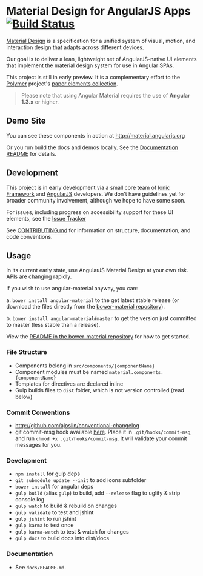 Material Design for AngularJS Apps [![Build Status](https://travis-ci.org/angular/material.svg)](https://travis-ci.org/angular/material)
=======

[Material Design](http://www.google.com/design/spec/material-design/) is a specification for a unified system of visual, motion, and interaction design that adapts across different devices.

Our goal is to deliver a lean, lightweight set of AngularJS-native UI elements that implement the material design system for use in Angular SPAs.

This project is still in early preview. It is a complementary effort to the [Polymer](http://www.polymer-project.org/) project's [paper elements collection](http://www.polymer-project.org/docs/elements/paper-elements.html).

> Please note that using Angular Material requires the use of **Angular 1.3.x** or higher.

## Demo Site

You can see these components in action at http://material.angularjs.org

Or you run build the docs and demos locally. See the [Documentation README](https://github.com/angular/material/tree/master/docs) for details.

## Development

This project is in early development via a small core team of [Ionic Framework](http://ionicframework.com/) and [AngularJS](http://angularjs.org) developers. We don't have guidelines yet for broader community involvement, although we hope to have some soon.

For issues, including progress on accessibility support for these UI elements, see the [Issue Tracker](https://github.com/angular/material/issues)

See [CONTRIBUTING.md](https://github.com/angular/material/tree/master/CONTRIBUTING.md) for information
on structure, documentation, and code conventions.

## Usage

In its current early state, use AngularJS Material Design at your own risk.  APIs are changing rapidly.

If you wish to use angular-material anyway, you can:

a. `bower install angular-material` to the get latest stable release (or download the files directly from the [bower-material repository](https://github.com/angular/bower-material)).

b. `bower install angular-material#master` to get the version just committed to master (less stable than a release).

View the [README in the bower-material repository](https://github.com/angular/bower-material/tree/master/README.md) for how to get started.

### File Structure

- Components belong in `src/components/{componentName}`
- Component modules must be named `material.components.{componentName}`
- Templates for directives are declared inline
- Gulp builds files to `dist` folder, which is not version controlled (read below)

### Commit Conventions

- http://github.com/ajoslin/conventional-changelog
- git commit-msg hook available [here](https://github.com/angular/angular.js/blob/master/validate-commit-msg.js).  Place it in `.git/hooks/commit-msg`, and run `chmod +x .git/hooks/commit-msg`. It will validate your commit messages for you.

### Development

- `npm install` for gulp deps
- `git submodule update --init` to add icons subfolder
- `bower install` for angular deps
- `gulp build` (alias `gulp`) to build, add `--release` flag to uglify & strip console.log.
- `gulp watch` to build & rebuild on changes
- `gulp validate` to test and jshint
- `gulp jshint` to run jshint
- `gulp karma` to test once
- `gulp karma-watch` to test & watch for changes
- `gulp docs` to build docs into dist/docs

### Documentation

- See `docs/README.md`.
